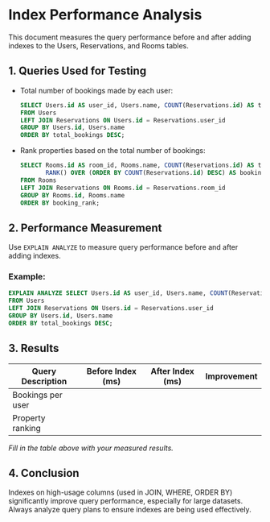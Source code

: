 # Index Performance Analysis

This document measures the query performance before and after adding indexes to the Users, Reservations, and Rooms tables.

## 1. Queries Used for Testing

- Total number of bookings made by each user:
  ```sql
  SELECT Users.id AS user_id, Users.name, COUNT(Reservations.id) AS total_bookings
  FROM Users
  LEFT JOIN Reservations ON Users.id = Reservations.user_id
  GROUP BY Users.id, Users.name
  ORDER BY total_bookings DESC;
  ```
- Rank properties based on the total number of bookings:
  ```sql
  SELECT Rooms.id AS room_id, Rooms.name, COUNT(Reservations.id) AS total_bookings,
         RANK() OVER (ORDER BY COUNT(Reservations.id) DESC) AS booking_rank
  FROM Rooms
  LEFT JOIN Reservations ON Rooms.id = Reservations.room_id
  GROUP BY Rooms.id, Rooms.name
  ORDER BY booking_rank;
  ```

## 2. Performance Measurement

Use `EXPLAIN ANALYZE` to measure query performance before and after adding indexes.

### Example:
```sql
EXPLAIN ANALYZE SELECT Users.id AS user_id, Users.name, COUNT(Reservations.id) AS total_bookings
FROM Users
LEFT JOIN Reservations ON Users.id = Reservations.user_id
GROUP BY Users.id, Users.name
ORDER BY total_bookings DESC;
```

## 3. Results

| Query Description | Before Index (ms) | After Index (ms) | Improvement |
|-------------------|-------------------|------------------|-------------|
| Bookings per user |                   |                  |             |
| Property ranking  |                   |                  |             |

*Fill in the table above with your measured results.*

## 4. Conclusion

Indexes on high-usage columns (used in JOIN, WHERE, ORDER BY) significantly improve query performance, especially for large datasets. Always analyze query plans to ensure indexes are being used effectively.
